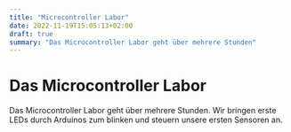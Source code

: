 ```yaml
---
title: "Microcontroller Labor"
date: 2022-11-19T15:05:13+02:00
draft: true
summary: "Das Microcontroller Labor geht über mehrere Stunden"
---
```

# Das Microcontroller Labor

Das Microcontroller Labor geht über mehrere Stunden. Wir bringen erste LEDs durch Arduinos zum blinken und steuern unsere ersten Sensoren an.